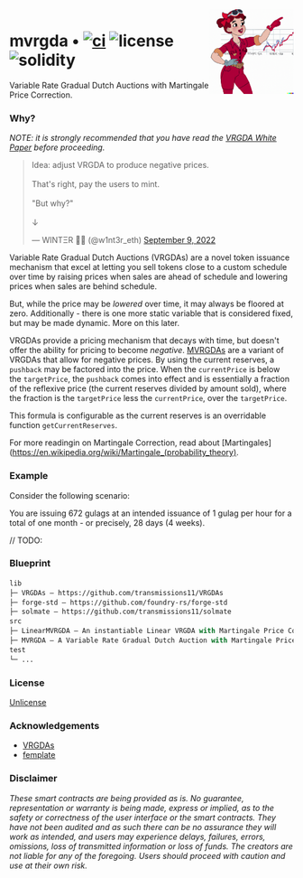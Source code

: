 <img align="right" width="150" height="150" top="100" src="./assets/rosie.png">

# mvrgda • [![ci](https://github.com/whitenois3/mvrgda/actions/workflows/ci.yml/badge.svg)](https://github.com/whitenois3/mvrgda/actions/workflows/ci.yml) ![license](https://img.shields.io/github/license/whitenois3/mvrgda?label=license) ![solidity](https://img.shields.io/badge/solidity-^0.8.15-lightgrey)

Variable Rate Gradual Dutch Auctions with Martingale Price Correction.


### Why?

_NOTE: it is strongly recommended that you have read the [VRGDA White Paper](https://www.paradigm.xyz/2022/08/vrgda) before proceeding._

<blockquote class="twitter-tweet"><p lang="en" dir="ltr">Idea: adjust VRGDA to produce negative prices.<br><br>That&#39;s right, pay the users to mint.<br><br>&quot;But why?&quot;<br><br>↓</p>&mdash; WINTΞR 💙💛 (@w1nt3r_eth) <a href="https://twitter.com/w1nt3r_eth/status/1568039897617014785?ref_src=twsrc%5Etfw">September 9, 2022</a></blockquote>

Variable Rate Gradual Dutch Auctions (VRGDAs) are a novel token issuance mechanism that excel at letting you sell tokens close to a custom schedule over time by raising prices when sales are ahead of schedule and lowering prices when sales are behind schedule.

But, while the price may be _lowered_ over time, it may always be floored at zero. Additionally - there is one more static variable that is considered fixed, but may be made dynamic. More on this later.

VRGDAs provide a pricing mechanism that decays with time, but doesn't offer the ability for pricing to become _negative_. [MVRGDAs](https://github.com/whitenois3/mvrgda) are a variant of VRGDAs that allow for negative prices. By using the current reserves, a `pushback` may be factored into the price. When the `currentPrice` is below the `targetPrice`, the `pushback` comes into effect and is essentially a fraction of the reflexive price (the current reserves divided by amount sold), where the fraction is the `targetPrice` less the `currentPrice`, over the `targetPrice`.

This formula is configurable as the current reserves is an overridable function `getCurrentReserves`.

For more readingin on Martingale Correction, read about [Martingales](https://en.wikipedia.org/wiki/Martingale_(probability_theory).


### Example

Consider the following scenario:

You are issuing 672 gulags at an intended issuance of 1 gulag per hour for a total of one month - or precisely, 28 days (4 weeks).

// TODO:


### Blueprint

```ml
lib
├─ VRGDAs — https://github.com/transmissions11/VRGDAs
├─ forge-std — https://github.com/foundry-rs/forge-std
├─ solmate — https://github.com/transmissions11/solmate
src
├─ LinearMVRGDA — An instantiable Linear VRGDA with Martingale Price Correction
├─ MVRGDA — A Variable Rate Gradual Dutch Auction with Martingale Price Correction
test
└─ ...
```


### License

[Unlicense](https://github.com/whitenois3/mvrgda/blob/master/LICENSE)


### Acknowledgements

- [VRGDAs](https://github.com/transmissions11/VRGDAs)
- [femplate](https://github.com/abigger87/femplate)


### Disclaimer

_These smart contracts are being provided as is. No guarantee, representation or warranty is being made, express or implied, as to the safety or correctness of the user interface or the smart contracts. They have not been audited and as such there can be no assurance they will work as intended, and users may experience delays, failures, errors, omissions, loss of transmitted information or loss of funds. The creators are not liable for any of the foregoing. Users should proceed with caution and use at their own risk._
